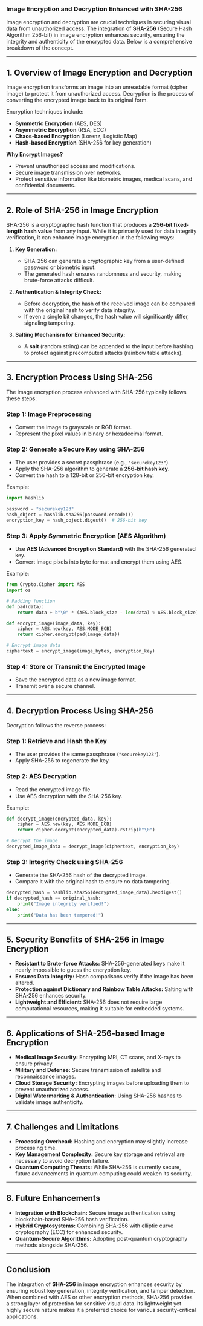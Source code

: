 ### **Image Encryption and Decryption Enhanced with SHA-256**

Image encryption and decryption are crucial techniques in securing visual data from unauthorized access. The integration of **SHA-256** (Secure Hash Algorithm 256-bit) in image encryption enhances security, ensuring the integrity and authenticity of the encrypted data. Below is a comprehensive breakdown of the concept.

---

## **1. Overview of Image Encryption and Decryption**
Image encryption transforms an image into an unreadable format (cipher image) to protect it from unauthorized access. Decryption is the process of converting the encrypted image back to its original form.

Encryption techniques include:
- **Symmetric Encryption** (AES, DES)
- **Asymmetric Encryption** (RSA, ECC)
- **Chaos-based Encryption** (Lorenz, Logistic Map)
- **Hash-based Encryption** (SHA-256 for key generation)

**Why Encrypt Images?**
- Prevent unauthorized access and modifications.
- Secure image transmission over networks.
- Protect sensitive information like biometric images, medical scans, and confidential documents.

---

## **2. Role of SHA-256 in Image Encryption**
SHA-256 is a cryptographic hash function that produces a **256-bit fixed-length hash value** from any input. While it is primarily used for data integrity verification, it can enhance image encryption in the following ways:

1. **Key Generation:**
   - SHA-256 can generate a cryptographic key from a user-defined password or biometric input.
   - The generated hash ensures randomness and security, making brute-force attacks difficult.

2. **Authentication & Integrity Check:**
   - Before decryption, the hash of the received image can be compared with the original hash to verify data integrity.
   - If even a single bit changes, the hash value will significantly differ, signaling tampering.

3. **Salting Mechanism for Enhanced Security:**
   - A **salt** (random string) can be appended to the input before hashing to protect against precomputed attacks (rainbow table attacks).

---

## **3. Encryption Process Using SHA-256**
The image encryption process enhanced with SHA-256 typically follows these steps:

### **Step 1: Image Preprocessing**
- Convert the image to grayscale or RGB format.
- Represent the pixel values in binary or hexadecimal format.

### **Step 2: Generate a Secure Key using SHA-256**
- The user provides a secret passphrase (e.g., `"securekey123"`).
- Apply the SHA-256 algorithm to generate a **256-bit hash key**.
- Convert the hash to a 128-bit or 256-bit encryption key.

Example:
```python
import hashlib

password = "securekey123"
hash_object = hashlib.sha256(password.encode())
encryption_key = hash_object.digest()  # 256-bit key
```

### **Step 3: Apply Symmetric Encryption (AES Algorithm)**
- Use **AES (Advanced Encryption Standard)** with the SHA-256 generated key.
- Convert image pixels into byte format and encrypt them using AES.

Example:
```python
from Crypto.Cipher import AES
import os

# Padding function
def pad(data):
    return data + b"\0" * (AES.block_size - len(data) % AES.block_size)

def encrypt_image(image_data, key):
    cipher = AES.new(key, AES.MODE_ECB)
    return cipher.encrypt(pad(image_data))

# Encrypt image data
ciphertext = encrypt_image(image_bytes, encryption_key)
```

### **Step 4: Store or Transmit the Encrypted Image**
- Save the encrypted data as a new image format.
- Transmit over a secure channel.

---

## **4. Decryption Process Using SHA-256**
Decryption follows the reverse process:

### **Step 1: Retrieve and Hash the Key**
- The user provides the same passphrase (`"securekey123"`).
- Apply SHA-256 to regenerate the key.

### **Step 2: AES Decryption**
- Read the encrypted image file.
- Use AES decryption with the SHA-256 key.

Example:
```python
def decrypt_image(encrypted_data, key):
    cipher = AES.new(key, AES.MODE_ECB)
    return cipher.decrypt(encrypted_data).rstrip(b"\0")

# Decrypt the image
decrypted_image_data = decrypt_image(ciphertext, encryption_key)
```

### **Step 3: Integrity Check using SHA-256**
- Generate the SHA-256 hash of the decrypted image.
- Compare it with the original hash to ensure no data tampering.

```python
decrypted_hash = hashlib.sha256(decrypted_image_data).hexdigest()
if decrypted_hash == original_hash:
    print("Image integrity verified!")
else:
    print("Data has been tampered!")
```

---

## **5. Security Benefits of SHA-256 in Image Encryption**
- **Resistant to Brute-force Attacks:** SHA-256-generated keys make it nearly impossible to guess the encryption key.
- **Ensures Data Integrity:** Hash comparisons verify if the image has been altered.
- **Protection against Dictionary and Rainbow Table Attacks:** Salting with SHA-256 enhances security.
- **Lightweight and Efficient:** SHA-256 does not require large computational resources, making it suitable for embedded systems.

---

## **6. Applications of SHA-256-based Image Encryption**
- **Medical Image Security:** Encrypting MRI, CT scans, and X-rays to ensure privacy.
- **Military and Defense:** Secure transmission of satellite and reconnaissance images.
- **Cloud Storage Security:** Encrypting images before uploading them to prevent unauthorized access.
- **Digital Watermarking & Authentication:** Using SHA-256 hashes to validate image authenticity.

---

## **7. Challenges and Limitations**
- **Processing Overhead:** Hashing and encryption may slightly increase processing time.
- **Key Management Complexity:** Secure key storage and retrieval are necessary to avoid decryption failure.
- **Quantum Computing Threats:** While SHA-256 is currently secure, future advancements in quantum computing could weaken its security.

---

## **8. Future Enhancements**
- **Integration with Blockchain:** Secure image authentication using blockchain-based SHA-256 hash verification.
- **Hybrid Cryptosystems:** Combining SHA-256 with elliptic curve cryptography (ECC) for enhanced security.
- **Quantum-Secure Algorithms:** Adopting post-quantum cryptography methods alongside SHA-256.

---

## **Conclusion**
The integration of **SHA-256** in image encryption enhances security by ensuring robust key generation, integrity verification, and tamper detection. When combined with AES or other encryption methods, SHA-256 provides a strong layer of protection for sensitive visual data. Its lightweight yet highly secure nature makes it a preferred choice for various security-critical applications.
